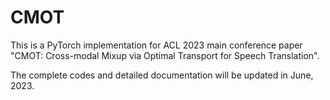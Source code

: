# CMOT

This is a PyTorch implementation for ACL 2023 main conference paper "CMOT: Cross-modal Mixup via Optimal Transport for Speech Translation".

The complete codes and detailed documentation will be updated in June, 2023.
